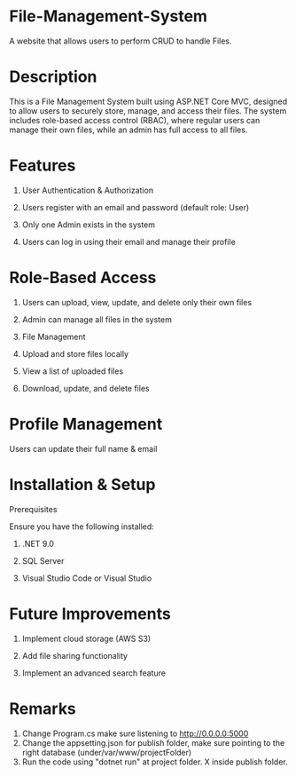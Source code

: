 # File-Management-System
A website that allows users to perform CRUD to handle Files.

# Description

This is a File Management System built using ASP.NET Core MVC, designed to allow users to securely store, manage, and access their files. The system includes role-based access control (RBAC), where regular users can manage their own files, while an admin has full access to all files.

# Features

1. User Authentication & Authorization

2. Users register with an email and password (default role: User)

3. Only one Admin exists in the system

4. Users can log in using their email and manage their profile

# Role-Based Access

1. Users can upload, view, update, and delete only their own files

2. Admin can manage all files in the system

3. File Management

4. Upload and store files locally

5. View a list of uploaded files

6. Download, update, and delete files


# Profile Management

Users can update their full name & email


# Installation & Setup

Prerequisites

Ensure you have the following installed:

1. .NET 9.0

2. SQL Server

3. Visual Studio Code or Visual Studio

# Future Improvements

1. Implement cloud storage (AWS S3)

2. Add file sharing functionality

3. Implement an advanced search feature


# Remarks
1. Change Program.cs make sure listening to http://0.0.0.0:5000
2. Change the appsetting.json for publish folder, make sure pointing to the right database (under/var/www/projectFolder)
3. Run the code using "dotnet run" at project folder. X inside publish folder.
